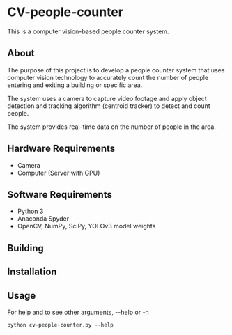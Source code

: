 # CV-people-counter

This is a computer vision-based people counter system.

## About

The purpose of this project is to develop a people counter system that uses computer vision technology to accurately count the number of people entering and exiting a building or specific area.

The system uses a camera to capture video footage and apply object detection and tracking algorithm (centroid tracker) to detect and count people.

The system provides real-time data on the number of people in the area.

## Hardware Requirements

- Camera
- Computer (Server with GPU)

## Software Requirements

- Python 3
- Anaconda Spyder
- OpenCV, NumPy, SciPy, YOLOv3 model weights

## Building

## Installation

## Usage

For help and to see other arguments, --help or -h

```
python cv-people-counter.py --help
```
